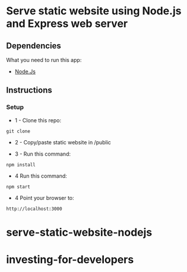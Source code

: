 # Serve static website using Node.js and Express web server

## Dependencies

What you need to run this app:

- [Node.Js](https://nodejs.org)

## Instructions

### Setup

- 1 - Clone this repo:

```
git clone
```

- 2 - Copy/paste static website in /public

* 3 - Run this command:

```
npm install
```

- 4 Run this command:

```
npm start
```

- 4 Point your browser to:

```
http://localhost:3000
```
# serve-static-website-nodejs
# investing-for-developers

